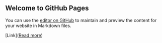 ## Welcome to GitHub Pages

You can use the [editor on GitHub](https://github.com/PAMinerva/paminerva.github.io/edit/master/index.md) to maintain and preview the content for your website in Markdown files.

[Link](<a href="{{ site.baseurl }}{{ articles/test1.html }}">Read more</a>)

